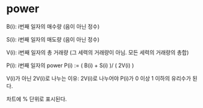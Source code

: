 # power
B(i): i번째 일자의 매수량
(음이 아닌 정수)

S(i): i번째 일자의 매도량
(음이 아닌 정수)

V(i): i번째 일자의 총 거래량
(그 세력의 거래량이 아님. 모든 세력의 거래량의 총합)

P(i): i번째 일자의 power
P(i) := ( B(i) + S(i) )/ ( 2V(i) )

V(i)가 아닌 2V(i)로 나누는 이유:
2V(i)로 나누어야 P(i)가 0 이상 1 이하의 유리수가 된다.

차트에 % 단위로 표시된다.
